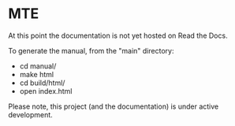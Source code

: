 # MTE 

At this point the documentation is not yet hosted on Read the Docs. 

To generate the manual, from the "main" directory:
 - cd manual/
 - make html
 - cd build/html/
 - open index.html

Please note, this project (and the documentation) is under active development. 

 
